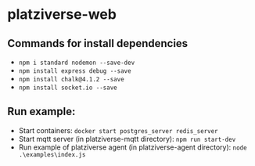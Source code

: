 # platziverse-web

## Commands for install dependencies
- `npm i standard nodemon --save-dev`
- `npm install express debug --save`
- `npm install chalk@4.1.2 --save`
- `npm install socket.io --save`

## Run example:
- Start containers: `docker start postgres_server redis_server`
- Start mqtt server (in platziverse-mqtt directory): `npm run start-dev`
- Run example of platziverse agent (in platziverse-agent directory): `node .\examples\index.js`
